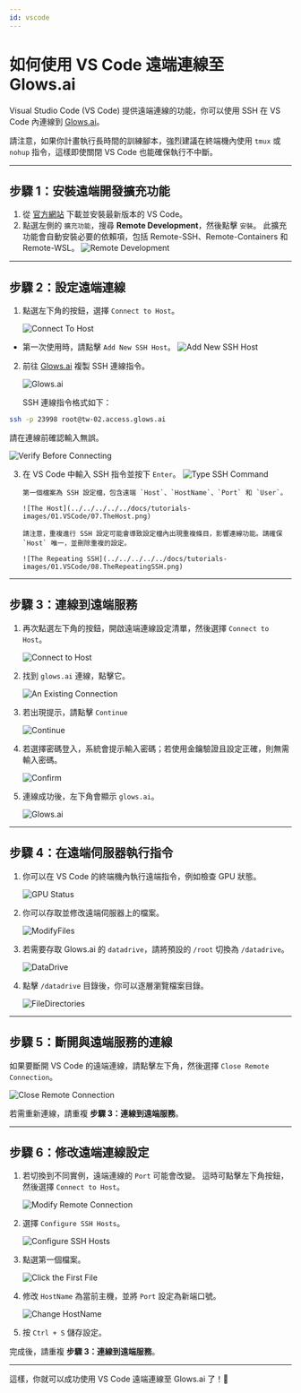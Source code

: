 ```yaml
---
id: vscode
---
```


# 如何使用 VS Code 遠端連線至 Glows.ai

Visual Studio Code (VS Code) 提供遠端連線的功能，你可以使用 SSH 在 VS Code 內連線到 [Glows.ai](https://glows.ai)。

請注意，如果你計畫執行長時間的訓練腳本，強烈建議在終端機內使用 `tmux` 或 `nohup` 指令，這樣即使關閉 VS Code 也能確保執行不中斷。

---

## **步驟 1：安裝遠端開發擴充功能**

1. 從 [官方網站](https://code.visualstudio.com/) 下載並安裝最新版本的 VS Code。
2. 點選左側的 `擴充功能`，搜尋 **Remote Development**，然後點擊 `安裝`。
   此擴充功能會自動安裝必要的依賴項，包括 Remote-SSH、Remote-Containers 和 Remote-WSL。
   ![Remote Development](../../../../../docs/tutorials-images/01.VSCode/01.RemoteDevelopment.png)

---

## **步驟 2：設定遠端連線**

1. 點選左下角的按鈕，選擇 `Connect to Host`。

   ![Connect To Host](../../../../../docs/tutorials-images/01.VSCode/02.Connect2Host.PNG)

- 第一次使用時，請點擊 `Add New SSH Host`。
  ![Add New SSH Host](../../../../../docs/tutorials-images/01.VSCode/03.AddNewSHHHost.PNG)

2. 前往 [Glows.ai](https://glows.ai) 複製 SSH 連線指令。

   ![Glows.ai](../../../../../docs/tutorials-images/01.VSCode/04.Glowsai.PNG)

   SSH 連線指令格式如下：

```bash
ssh -p 23998 root@tw-02.access.glows.ai
```

請在連線前確認輸入無誤。

![Verify Before Connecting](../../../../../docs/tutorials-images/01.VSCode/05.VerifyBeforeConnecting.png)

3.  在 VS Code 中輸入 SSH 指令並按下 `Enter`。
    ![Type SSH Command](../../../../../docs/tutorials-images/01.VSCode/06.TypeSSHCommand.png)

        第一個檔案為 SSH 設定檔，包含遠端 `Host`、`HostName`、`Port` 和 `User`。

        ![The Host](../../../../../docs/tutorials-images/01.VSCode/07.TheHost.png)

        請注意，重複進行 SSH 設定可能會導致設定檔內出現重複條目，影響連線功能。請確保 `Host` 唯一，並刪除重複的設定。

        ![The Repeating SSH](../../../../../docs/tutorials-images/01.VSCode/08.TheRepeatingSSH.png)

---

## **步驟 3：連線到遠端服務**

1. 再次點選左下角的按鈕，開啟遠端連線設定清單，然後選擇 `Connect to Host`。

   ![Connect to Host](../../../../../docs/tutorials-images/01.VSCode/09.Connect2Host.png)

2. 找到 `glows.ai` 連線，點擊它。

   ![An Existing Connection](../../../../../docs/tutorials-images/01.VSCode/10.AnExistingConnection.png)

3. 若出現提示，請點擊 `Continue`

   ![Continue](../../../../../docs/tutorials-images/01.VSCode/11.Continue.png)

4. 若選擇密碼登入，系統會提示輸入密碼；若使用金鑰驗證且設定正確，則無需輸入密碼。

   ![Confirm](../../../../../docs/tutorials-images/01.VSCode/12.Confirm.png)

5. 連線成功後，左下角會顯示 `glows.ai`。

   ![Glows.ai](../../../../../docs/tutorials-images/01.VSCode/13.GLowsai.png)

---

## **步驟 4：在遠端伺服器執行指令**

1. 你可以在 VS Code 的終端機內執行遠端指令，例如檢查 GPU 狀態。

   ![GPU Status](../../../../../docs/tutorials-images/01.VSCode/14.GPUStatus.png)

2. 你可以存取並修改遠端伺服器上的檔案。

   ![ModifyFiles](../../../../../docs/tutorials-images/01.VSCode/15.ModifyFiles.png)

3. 若需要存取 Glows.ai 的 `datadrive`，請將預設的 `/root` 切換為 `/datadrive`。

   ![DataDrive](../../../../../docs/tutorials-images/01.VSCode/16.DataDrive.png)

4. 點擊 `/datadrive` 目錄後，你可以逐層瀏覽檔案目錄。

   ![FileDirectories](../../../../../docs/tutorials-images/01.VSCode/17.FileDirectories.png)

---

## **步驟 5：斷開與遠端服務的連線**

如果要斷開 VS Code 的遠端連線，請點擊左下角，然後選擇 `Close Remote Connection`。

![Close Remote Connection](../../../../../docs/tutorials-images/01.VSCode/18.CloseRemoteConnection.png)

若需重新連線，請重複 **步驟 3：連線到遠端服務**。

---

## **步驟 6：修改遠端連線設定**

1. 若切換到不同實例，遠端連線的 `Port` 可能會改變。
   這時可點擊左下角按鈕，然後選擇 `Connect to Host`。

   ![Modify Remote Connection](../../../../../docs/tutorials-images/01.VSCode/19.ModifyRemoteConnection.png)

2. 選擇 `Configure SSH Hosts`。

   ![Configure SSH Hosts](../../../../../docs/tutorials-images/01.VSCode/20.ConfigureSSHHosts.png)

3. 點選第一個檔案。

   ![Click the First File](../../../../../docs/tutorials-images/01.VSCode/21.TheFirstFile.png)

4. 修改 `HostName` 為當前主機，並將 `Port` 設定為新端口號。

   ![Change HostName](../../../../../docs/tutorials-images/01.VSCode/22.ChageHostName.png)

5. 按 `Ctrl + S` 儲存設定。

完成後，請重複 **步驟 3：連線到遠端服務**。

---

這樣，你就可以成功使用 VS Code 遠端連線至 Glows.ai 了！🎉
